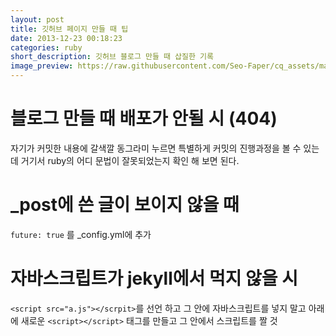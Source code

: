```yaml
---
layout: post
title: 깃허브 페이지 만들 때 팁
date: 2013-12-23 00:18:23
categories: ruby
short_description: 깃허브 블로그 만들 때 삽질한 기록
image_preview: https://raw.githubusercontent.com/Seo-Faper/cq_assets/master/heroes/cos_pr_17_17.png
---
```


# 블로그 만들 때 배포가 안될 시 (404)

자기가 커밋한 내용에 갈색깔 동그라미 누르면 특별하게 커밋의 진행과정을 볼 수 있는데
거기서 ruby의 어디 문법이 잘못되었는지 확인 해 보면 된다.

# _post에 쓴 글이 보이지 않을 때

`future: true` 를 _config.yml에 추가

# 자바스크립트가 jekyll에서 먹지 않을 시

`<script src="a.js"></scrpit>`를 선언 하고 그 안에 자바스크립트를 넣지 말고
아래에 새로운 `<script></script>` 태그를 만들고 그 안에서 스크립트를 짤 것  